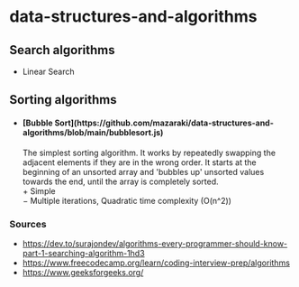 # data-structures-and-algorithms

## Search algorithms
* Linear Search

## Sorting algorithms
* <h4>[Bubble Sort](https://github.com/mazaraki/data-structures-and-algorithms/blob/main/bubblesort.js)</h4>
  The simplest sorting algorithm. It works by repeatedly swapping the adjacent elements if they are in the wrong order. It starts at the beginning of an unsorted array and 'bubbles up' unsorted values towards the end, until the array is completely sorted.<br />
  &plus; Simple <br />
  &minus; Multiple iterations, Quadratic time complexity (O(n^2))



### Sources
* https://dev.to/surajondev/algorithms-every-programmer-should-know-part-1-searching-algorithm-1hd3
* https://www.freecodecamp.org/learn/coding-interview-prep/algorithms
* https://www.geeksforgeeks.org/
